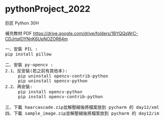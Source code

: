 # pythonProject_2022

巨匠 Python 30H

補充教材 PDF
https://drive.google.com/drive/folders/1BYQQsWrC-CDJrtqlOYNnK6UpNOZOR64m
<pre>
一、安裝 PIL :
pip install pillow

二、安裝 py-opencv :
2.1、反安裝(若之前有其他本):
     pip uninstall opencv-contrib-python
     pip uninstall opencv-python
2.2、再安裝:
     pip install opencv-python
     pip install opencv-contrib-python

三、下載 haarcascade.zip並解壓縮後將檔案放到 pycharm 的 day12/xml 資料夾內:
四、下載 sample_image.zip並解壓縮後將檔案放到 pycharm 的 day12/image 資料夾內:
</pre>
